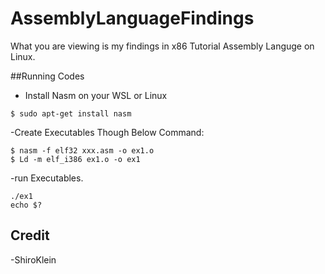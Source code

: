 # AssemblyLanguageFindings
What you are viewing is my findings in x86 Tutorial Assembly Languge on Linux.

##Running Codes
- Install Nasm on your WSL or Linux
```shell
$ sudo apt-get install nasm
```
-Create Executables Though Below Command:
```shell
$ nasm -f elf32 xxx.asm -o ex1.o
$ Ld -m elf_i386 ex1.o -o ex1
```

-run Executables.
```shell
./ex1
echo $? 
```

## Credit
-ShiroKlein
